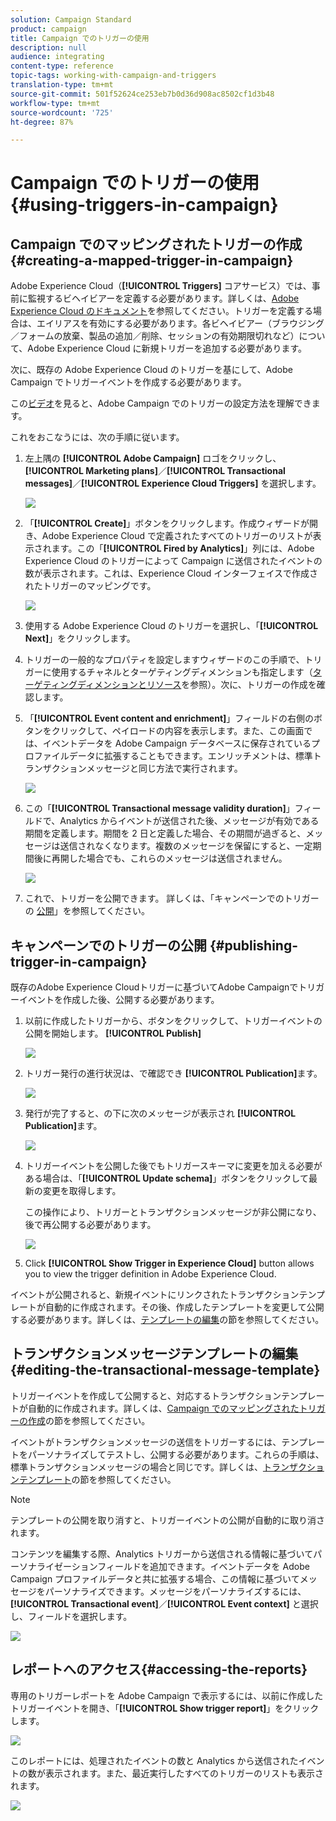 ```yaml
---
solution: Campaign Standard
product: campaign
title: Campaign でのトリガーの使用
description: null
audience: integrating
content-type: reference
topic-tags: working-with-campaign-and-triggers
translation-type: tm+mt
source-git-commit: 501f52624ce253eb7b0d36d908ac8502cf1d3b48
workflow-type: tm+mt
source-wordcount: '725'
ht-degree: 87%

---
```



# Campaign でのトリガーの使用{#using-triggers-in-campaign}

## Campaign でのマッピングされたトリガーの作成{#creating-a-mapped-trigger-in-campaign}

Adobe Experience Cloud（**[!UICONTROL Triggers]** コアサービス）では、事前に監視するビヘイビアーを定義する必要があります。詳しくは、[Adobe Experience Cloud のドキュメント](https://docs.adobe.com/content/help/ja-JP/core-services/interface/activation/triggers.html)を参照してください。トリガーを定義する場合は、エイリアスを有効にする必要があります。各ビヘイビアー（ブラウジング／フォームの放棄、製品の追加／削除、セッションの有効期限切れなど）について、Adobe Experience Cloud に新規トリガーを追加する必要があります。

次に、既存の Adobe Experience Cloud のトリガーを基にして、Adobe Campaign でトリガーイベントを作成する必要があります。

この[ビデオ](https://helpx.adobe.com/marketing-cloud/how-to/email-marketing.html#step-two)を見ると、Adobe Campaign でのトリガーの設定方法を理解できます。

これをおこなうには、次の手順に従います。

1. 左上隅の **[!UICONTROL Adobe Campaign]** ロゴをクリックし、**[!UICONTROL Marketing plans]**／**[!UICONTROL Transactional messages]**／**[!UICONTROL Experience Cloud Triggers]** を選択します。

   ![](assets/remarketing_1.png)

1. 「**[!UICONTROL Create]**」ボタンをクリックします。作成ウィザードが開き、Adobe Experience Cloud で定義されたすべてのトリガーのリストが表示されます。この「**[!UICONTROL Fired by Analytics]**」列には、Adobe Experience Cloud のトリガーによって Campaign に送信されたイベントの数が表示されます。これは、Experience Cloud インターフェイスで作成されたトリガーのマッピングです。

   ![](assets/remarketing_2.png)

1. 使用する Adobe Experience Cloud のトリガーを選択し、「**[!UICONTROL Next]**」をクリックします。
1. トリガーの一般的なプロパティを設定しますウィザードのこの手順で、トリガーに使用するチャネルとターゲティングディメンションも指定します（[ターゲティングディメンションとリソース](../../automating/using/query.md#targeting-dimensions-and-resources)を参照）。次に、トリガーの作成を確認します。
1. 「**[!UICONTROL Event content and enrichment]**」フィールドの右側のボタンをクリックして、ペイロードの内容を表示します。また、この画面では、イベントデータを Adobe Campaign データベースに保存されているプロファイルデータに拡張することもできます。エンリッチメントは、標準トランザクションメッセージと同じ方法で実行されます。

   ![](assets/remarketing_3.png)

1. この「**[!UICONTROL Transactional message validity duration]**」フィールドで、Analytics からイベントが送信された後、メッセージが有効である期間を定義します。期間を 2 日と定義した場合、その期間が過ぎると、メッセージは送信されなくなります。複数のメッセージを保留にすると、一定期間後に再開した場合でも、これらのメッセージは送信されません。

   ![](assets/remarketing_4.png)

1. これで、トリガーを公開できます。 詳しくは、「キャンペーンでのトリガーの [公開](../../integrating/using/using-triggers-in-campaign.md#publishing-trigger-in-campaign)」を参照してください。

## キャンペーンでのトリガーの公開 {#publishing-trigger-in-campaign}

既存のAdobe Experience Cloudトリガーに基づいてAdobe Campaignでトリガーイベントを作成した後、公開する必要があります。

1. 以前に作成したトリガーから、ボタンをクリックして、トリガーイベントの公開を開始します。 **[!UICONTROL Publish]**

   ![](assets/trigger_publish_1.png)

1. トリガー発行の進行状況は、で確認でき **[!UICONTROL Publication]**&#x200B;ます。

   ![](assets/trigger_publish_2.png)

1. 発行が完了すると、の下に次のメッセージが表示され **[!UICONTROL Publication]**&#x200B;ます。

   ![](assets/trigger_publish_3.png)

1. トリガーイベントを公開した後でもトリガースキーマに変更を加える必要がある場合は、「**[!UICONTROL Update schema]**」ボタンをクリックして最新の変更を取得します。

   この操作により、トリガーとトランザクションメッセージが非公開になり、後で再公開する必要があります。

   ![](assets/trigger_publish_4.png)

1. Click **[!UICONTROL Show Trigger in Experience Cloud]** button allows you to view the trigger definition in Adobe Experience Cloud.

イベントが公開されると、新規イベントにリンクされたトランザクションテンプレートが自動的に作成されます。その後、作成したテンプレートを変更して公開する必要があります。詳しくは、[テンプレートの編集](../../start/using/marketing-activity-templates.md)の節を参照してください。

## トランザクションメッセージテンプレートの編集{#editing-the-transactional-message-template}

トリガーイベントを作成して公開すると、対応するトランザクションテンプレートが自動的に作成されます。詳しくは、[Campaign でのマッピングされたトリガーの作成](#creating-a-mapped-trigger-in-campaign)の節を参照してください。

イベントがトランザクションメッセージの送信をトリガーするには、テンプレートをパーソナライズしてテストし、公開する必要があります。これらの手順は、標準トランザクションメッセージの場合と同じです。詳しくは、[トランザクションテンプレート](../../channels/using/event-transactional-messages.md#personalizing-a-transactional-message)の節を参照してください。

>[!NOTE]
>
>テンプレートの公開を取り消すと、トリガーイベントの公開が自動的に取り消されます。

コンテンツを編集する際、Analytics トリガーから送信される情報に基づいてパーソナライゼーションフィールドを追加できます。イベントデータを Adobe Campaign プロファイルデータと共に拡張する場合、この情報に基づいてメッセージをパーソナライズできます。メッセージをパーソナライズするには、**[!UICONTROL Transactional event]**／**[!UICONTROL Event context]** と選択し、フィールドを選択します。

![](assets/remarketing_8.png)

## レポートへのアクセス{#accessing-the-reports}

専用のトリガーレポートを Adobe Campaign で表示するには、以前に作成したトリガーイベントを開き、「**[!UICONTROL Show trigger report]**」をクリックします。

![](assets/remarketing_9.png)

このレポートには、処理されたイベントの数と Analytics から送信されたイベントの数が表示されます。また、最近実行したすべてのトリガーのリストも表示されます。

![](assets/trigger_uc_browse_14.png)

